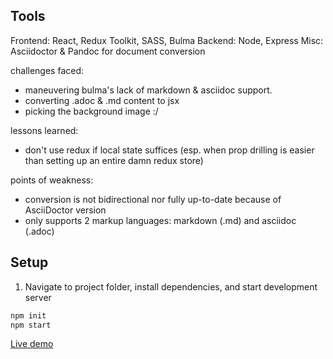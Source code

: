## Tools

Frontend: React, Redux Toolkit, SASS, Bulma
Backend: Node, Express
Misc: Asciidoctor & Pandoc for document conversion

challenges faced:
- maneuvering bulma's lack of markdown & asciidoc support.
- converting .adoc & .md content to jsx
- picking the background image :/

lessons learned:
- don't use redux if local state suffices (esp. when prop drilling is easier than setting up an entire damn redux store)

points of weakness:
- conversion is not bidirectional nor fully up-to-date because of AsciiDoctor version
- only supports 2 markup languages: markdown (.md) and asciidoc (.adoc)


## Setup

1. Navigate to project folder, install dependencies, and start development server
```bash
npm init
npm start
```

[Live demo]()
